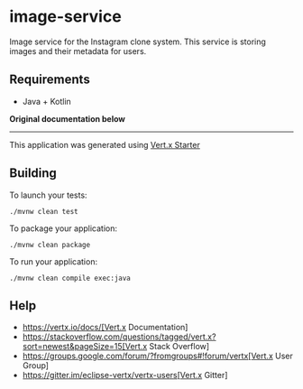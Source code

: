 # image-service

Image service for the Instagram clone system. This service is storing images and their metadata for users.

## Requirements

* Java + Kotlin


**Original documentation below**

----

This application was generated using [Vert.x Starter](http://start.vertx.io)

## Building

To launch your tests:
```
./mvnw clean test
```

To package your application:
```
./mvnw clean package
```

To run your application:
```
./mvnw clean compile exec:java
```

## Help

* https://vertx.io/docs/[Vert.x Documentation]
* https://stackoverflow.com/questions/tagged/vert.x?sort=newest&pageSize=15[Vert.x Stack Overflow]
* https://groups.google.com/forum/?fromgroups#!forum/vertx[Vert.x User Group]
* https://gitter.im/eclipse-vertx/vertx-users[Vert.x Gitter]


